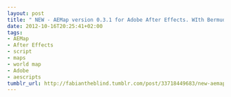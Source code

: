 ```yaml
---
layout: post
title: " NEW - AEMap version 0.3.1 for Adobe After Effects. WIth Bermuda! Get it over"
date: 2012-10-16T20:25:41+02:00
tags:
- AEMap
- After Effects
- script
- maps
- world map
- Adobe
- aescripts
tumblr_url: http://fabiantheblind.tumblr.com/post/33718449683/new-aemap-version-0-3-1-for-adobe-after-effects
---
```

